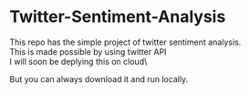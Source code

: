 # Twitter-Sentiment-Analysis
This repo has the simple project of twitter sentiment analysis.\
This is made possible by using twitter API\
I will soon be deplying this on cloud\

But you can always download it and run locally. 
